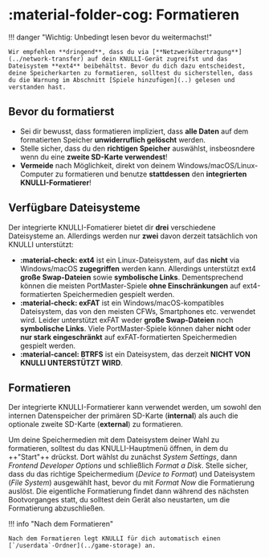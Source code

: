# :material-folder-cog: Formatieren

!!! danger "Wichtig: Unbedingt lesen bevor du weitermachst!"

    Wir empfehlen **dringend**, dass du via [**Netzwerkübertragung**](../network-transfer) auf dein KNULLI-Gerät zugreifst und das Dateisystem **ext4** beibehältst. Bevor du dich dazu entscheidest, deine Speicherkarten zu formatieren, solltest du sicherstellen, dass du die Warnung im Abschnitt [Spiele hinzufügen](..) gelesen und verstanden hast.

## Bevor du formatierst

* Sei dir bewusst, dass formatieren impliziert, dass **alle Daten** auf dem formatierten Speicher **unwiderruflich gelöscht** werden.
* Stelle sicher, dass du den **richtigen Speicher** auswählst, insbeosndere wenn du eine **zweite SD-Karte verwendest**!
* **Vermeide** nach Möglichkeit, direkt von deinem Windows/macOS/Linux-Computer zu formatieren und benutze **stattdessen** den **integrierten KNULLI-Formatierer**!

## Verfügbare Dateisysteme

Der integrierte KNULLI-Fomatierer bietet dir **drei** verschiedene Dateisysteme an. Allerdings werden nur **zwei** davon derzeit tatsächlich von KNULLI unterstützt:

* **:material-check: ext4** ist ein Linux-Dateisystem, auf das **nicht** via Windows/macOS **zugegriffen** werden kann. Allerdings unterstützt ext4 **große Swap-Dateien** sowie **symbolische Links**. Dementsprechend können die meisten PortMaster-Spiele **ohne Einschränkungen** auf ext4-formatierten Speichermedien gespielt werden.
* **:material-check: exFAT** ist ein Windows/macOS-kompatibles Dateisystem, das von den meisten CFWs, Smartphones etc. verwendet wird. Leider unterstützt exFAT weder **große Swap-Dateien** noch **symbolische Links**. Viele PortMaster-Spiele können daher **nicht** oder **nur stark eingeschränkt** auf exFAT-formatierten Speichermedien gespielt werden.
* **:material-cancel: BTRFS** ist ein Dateisystem, das derzeit **NICHT VON KNULLI UNTERSTÜTZT WIRD**.

## Formatieren

Der integrierte KNULLI-Formatierer kann verwendet werden, um sowohl den internen Datenspeicher der primären SD-Karte (**internal**) als auch die optionale zweite SD-Karte (**external**) zu formatieren.

Um deine Speichermedien mit dem Dateisystem deiner Wahl zu formatieren, solltest du das KNULLI-Hauptmenü öffnen, in dem du ++"Start"++ drückst. Dort wählst du zunächst *System Settings*, dann *Frontend Developer Options* und schließlich *Format a Disk*. Stelle sicher, dass du das richtige Speichermedium (*Device to Format*) und Dateisystem (*File System*) ausgewählt hast, bevor du mit *Format Now* die Formatierung auslöst. Die eigentliche Formatierung findet dann während des nächsten Bootvorganges statt, du solltest dein Gerät also neustarten, um die Formatierung abzuschließen.

!!! info "Nach dem Formatieren"

    Nach dem Formatieren legt KNULLI für dich automatisch einen [`/userdata`-Ordner](../game-storage) an.
